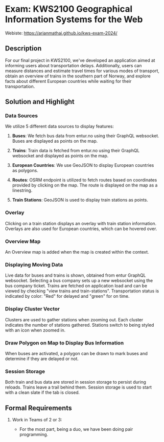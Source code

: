 # Exam: KWS2100 Geographical Information Systems for the Web

Webiste: https://arianmathai.github.io/kws-exam-2024/

## Description

For our final project in KWS2100, we've developed an application aimed at informing users about transportation delays.
Additionally, users can measure distances and estimate travel times for various modes of transport, obtain an overview
of trains in the southern part of Norway, and explore facts about different European countries while waiting for their
transportation.

## Solution and Highlight

### Data Sources

We utilize 5 different data sources to display features:

1. **Buses**: We fetch bus data from entur.no using their GraphQL websocket. Buses are displayed as points on the map.

2. **Trains**: Train data is fetched from entur.no using their GraphQL websocket and displayed as points on the map.

3. **European Countries**: We use GeoJSON to display European countries as polygons.

4. **Routes**: OSRM endpoint is utilized to fetch routes based on coordinates provided by
   clicking on the map. The route is displayed on the map as a linestring.

5. **Train Stations**: GeoJSON is used to display train stations as points.

### Overlay

Clicking on a train station displays an overlay with train station information.
Overlays are also used for European countries, which can be hovered over.

### Overview Map

An Overview map is added when the map is created within the context.

### Displaying Moving Data

Live data for buses and trains is shown, obtained from entur GraphQL websocket.
Selecting a bus company sets up a new websocket using the bus company ticket.
Trains are fetched on application load and can be viewed by checking "view trains and train-stations".
Transportation status is indicated by color: "Red" for delayed and "green" for on time.

### Display Cluster Vector

Clusters are used to gather stations when zooming out. Each cluster indicates the number of stations gathered.
Stations switch to being styled with an icon when zoomed in.

### Draw Polygon on Map to Display Bus Information

When buses are activated, a polygon can be drawn to mark buses and determine if they are delayed or not.

### Session Storage

Both train and bus data are stored in session storage to persist during reloads. Trains leave a trail behind them. Session storage is used to start with a clean slate if the tab is closed.

## Formal Requirements

1. Work in Teams of 2 or 3:

   - For the most part, being a duo, we have been doing pair programming.
